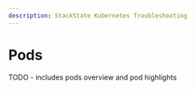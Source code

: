 ```yaml
---
description: StackState Kubernetes Troubleshooting
---
```


# Pods

TODO - includes pods overview and pod highlights